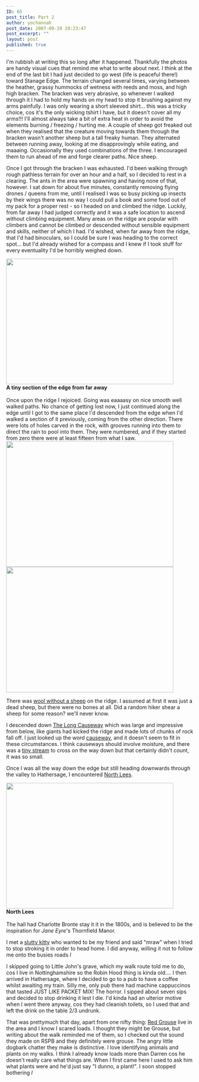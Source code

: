 ```yaml
---
ID: 65
post_title: Part 2
author: yochannah
post_date: 2007-09-19 19:23:47
post_excerpt: ""
layout: post
published: true
---
```

I'm rubbish at writing this so long after it happened. Thankfully the photos are handy visual cues that remind me what to write about next. I think at the end of the last bit I had just decided to go west (life is peaceful there!) toward Stanage Edge. The terrain changed several times, varying between the heather, grassy hummocks of wetness with reeds and moss, and high high bracken. The bracken was very abrasive, so whenever I walked through it I had to hold my hands on my head to stop it brushing against my arms painfully. I was only wearing a short sleeved shirt... this was a tricky choice, cos it's the only wicking tshirt I have, but it doesn't cover all my arms!!! I'll almost always take a bit of extra heat in order to avoid the elements burning / freezing / hurting me. A couple of sheep got freaked out when they realised that the creature moving towards them through the bracken wasn't another sheep but a tall freaky human. They alternated between running away, looking at me disapprovingly while eating, and maaaing. Occasionally they used combinations of the three. I encouraged them to run ahead of me and forge clearer paths. Nice sheep. 

Once I got through the bracken I was exhausted. I'd been walking through rough pathless terrain for over an hour and a half, so I decided to rest in a clearing. The ants in the area were spawning and having none of that, however. I sat down for about five minutes, constantly removing flying drones / queens from me, until I realised I was so busy picking up insects by their wings there was no way I could pull a book and some food out of my pack for a proper rest - so I headed on and climbed the ridge. Luckily, from far away I had judged correctly and it was a safe location to ascend without climbing equipment. Many areas on the ridge are popular with climbers and cannot be climbed or descended without sensible equipment and skills, neither of which I had. I'd wished, when far away from the ridge, that I'd had binoculars, so I could be sure I was heading to the correct spot... but I'd already wished for a compass and I knew if I took stuff for every eventuality I'd be horribly weighed down. 

<img src="http://www.catwithnoname.com/photos/bamford2/images/12092007383.jpg" height="338" width="450"/> <br />
<b> A tiny section of the edge from far away</b> <br />
<br />
Once upon the ridge I rejoiced. Going was eaaaasy on nice smooth well walked paths. No chance of getting lost now, I just continued along the edge until I got to the same place I'd descended from the edge when I'd walked a section of it previously, coming from the other direction. There were lots of holes carved in the rock, with grooves running into them to direct the rain to pool into them. They were numbered, and if they started from zero there were at least fifteen from what I saw. 
<img src="http://www.catwithnoname.com/photos/bamford2/images/12092007385.jpg" height="338" width="450"/> <br />
<img src="http://www.catwithnoname.com/photos/bamford2/images/12092007389.jpg" height="338" width="450"/> <br /> 

There was <a href="http://www.catwithnoname.com/photos/bamford2/images/12092007390.jpg">wool without a sheep</a> on the ridge. I assumed at first it was just a dead sheep, but there were no bones at all. Did a random hiker shear a sheep for some reason? we'll never know. 

I descended down <a href="http://www.catwithnoname.com/photos/bamford2/images/12092007396.jpg">The Long Causeway</a> which was large and impressive from below, like giants had kicked the ridge and made lots of chunks of rock fall off. I just looked up the word <a href="http://www.google.co.uk/search?source=ig&hl=en&q=define%3Acauseway&btnG=Google+Search&meta=">causeway</a>, and it doesn't seem to fit in these circumstances. I think causeways should involve moisture, and there was a <a href="http://www.catwithnoname.com/photos/bamford2/images/12092007400.jpg">tiny stream</a> to cross on the way down but that certainly didn't count, it was so small.

Once I was all the way down the edge but still heading downwards through the valley to Hathersage, I encountered <a href="http://en.wikipedia.org/wiki/Jane_Eyre#Context">North Lees</a>. 

<img src="http://www.catwithnoname.com/photos/bamford2/images/12092007402.jpg" height="338" width="450"/> <br /> 
<b> North Lees</b> <br />
<br /> The hall had Charlotte Bronte stay it it in the 1800s, and is believed to be the inspiration for <i>Jane Eyre</i>'s Thornfield Manor. 

I met a  <a href="http://www.catwithnoname.com/photos/bamford2/images/12092007404.jpg">slutty kitty</a> who wanted to be my friend and said "mraw" when I tried to stop stroking it in order to head home. I did anyway, willing it not to follow me onto the busies roads *l* 

I skipped going to Little John's grave, which my walk route told me to do, cos I live in Nottinghamshire so the Robin Hood thing is kinda old.... I then arrived in Hathersage, where I decided to go to a pub to have a coffee whilst awaiting my train. Silly me, only pub there had machine cappuccinos that tasted JUST LIKE PACKET MIX! The horror. I sipped about seven sips and decided to stop drinking it lest I die. I'd kinda had an ulterior motive when I went there anyway, cos they had cleanish toilets, so I used that and left the drink on the table 2/3 undrunk. 

That was prettymuch that day, apart from one nifty thing: <a href="http://www.rspb.org.uk/wildlife/birdguide/name/r/redgrouse/index.asp">Red Grouse</a> live in the area and I know I scared loads. I thought they might be Grouse, but writing about the walk reminded me of them, so I checked out the sound they made on RSPB and they definitely were grouse. The angry little dogbark chatter they make is distinctive. I love identifying animals and plants on my walks. I think I already know loads more than Darren cos he doesn't really care what things are. When I first came here I used to ask him what plants were and he'd just say "I dunno, a plant!". I soon stopped bothering *l*